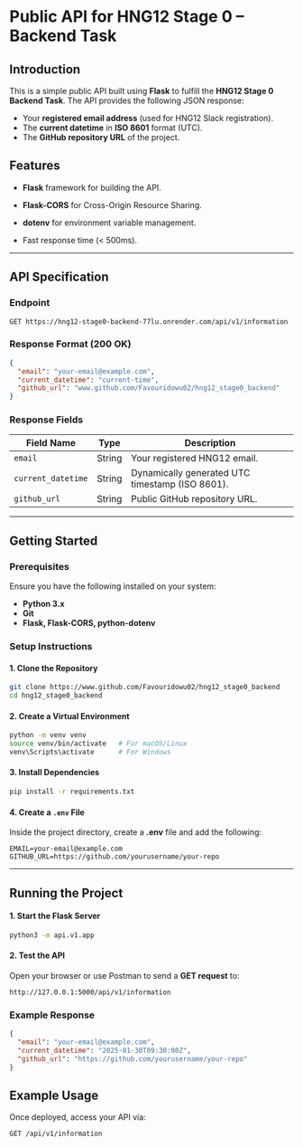 # Public API for HNG12 Stage 0 – Backend Task  

## Introduction  
This is a simple public API built using **Flask** to fulfill the **HNG12 Stage 0 Backend Task**. The API provides the following JSON response:  

- Your **registered email address** (used for HNG12 Slack registration).  
- The **current datetime** in **ISO 8601** format (UTC).  
- The **GitHub repository URL** of the project.  

## Features  
- **Flask** framework for building the API.  
- **Flask-CORS** for Cross-Origin Resource Sharing.  
- **dotenv** for environment variable management.  

- Fast response time (< 500ms).  

---

## API Specification  

### **Endpoint**  
```http
GET https://hng12-stage0-backend-77lu.onrender.com/api/v1/information
```

### **Response Format (200 OK)**  
```json
{
  "email": "your-email@example.com",
  "current_datetime": "current-time",
  "github_url": "www.github.com/Favouridowu02/hng12_stage0_backend"
}
```

### **Response Fields**  
| Field Name         | Type   | Description                                      |  
|--------------------|--------|--------------------------------------------------|  
| `email`           | String | Your registered HNG12 email.                     |  
| `current_datetime` | String | Dynamically generated UTC timestamp (ISO 8601). |  
| `github_url`      | String | Public GitHub repository URL.                   |  

---

## Getting Started  

### **Prerequisites**  
Ensure you have the following installed on your system:  
- **Python 3.x**  
- **Git**  
- **Flask, Flask-CORS, python-dotenv**  

### **Setup Instructions**  

#### **1. Clone the Repository**  
```bash
git clone https://www.github.com/Favouridowu02/hng12_stage0_backend
cd hng12_stage0_backend
```

#### **2. Create a Virtual Environment**  
```bash
python -m venv venv
source venv/bin/activate   # For macOS/Linux
venv\Scripts\activate      # For Windows
```

#### **3. Install Dependencies**  
```bash
pip install -r requirements.txt
```

#### **4. Create a `.env` File**  
Inside the project directory, create a **.env** file and add the following:  
```
EMAIL=your-email@example.com
GITHUB_URL=https://github.com/yourusername/your-repo
```

---

## Running the Project  

#### **1. Start the Flask Server**  
```bash
python3 -m api.v1.app
```

#### **2. Test the API**  
Open your browser or use Postman to send a **GET request** to:  
```http
http://127.0.0.1:5000/api/v1/information
```

### **Example Response**  
```json
{
  "email": "your-email@example.com",
  "current_datetime": "2025-01-30T09:30:00Z",
  "github_url": "https://github.com/yourusername/your-repo"
}
```

## Example Usage  
Once deployed, access your API via:  
```http
GET /api/v1/information
```